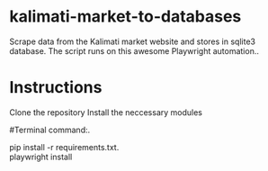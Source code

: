 # kalimati-market-to-databases
Scrape data from the Kalimati market website and stores in sqlite3 database. The script runs on this awesome Playwright automation..

# Instructions
Clone the repository
Install the neccessary modules

#Terminal command:.                      

pip install -r requirements.txt.                                                                                                                                 
playwright install

